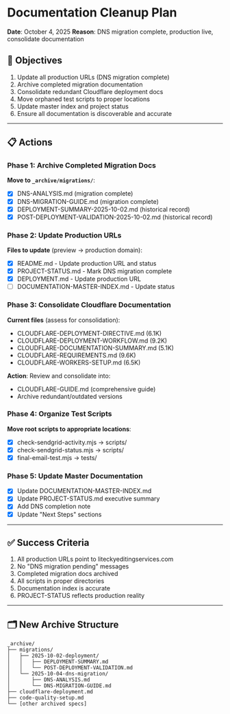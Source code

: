 # Documentation Cleanup Plan

**Date**: October 4, 2025
**Reason**: DNS migration complete, production live, consolidate documentation

## 🎯 Objectives

1. Update all production URLs (DNS migration complete)
2. Archive completed migration documentation
3. Consolidate redundant Cloudflare deployment docs
4. Move orphaned test scripts to proper locations
5. Update master index and project status
6. Ensure all documentation is discoverable and accurate

---

## 📋 Actions

### Phase 1: Archive Completed Migration Docs

**Move to `_archive/migrations/`**:

- [x] DNS-ANALYSIS.md (migration complete)
- [x] DNS-MIGRATION-GUIDE.md (migration complete)
- [x] DEPLOYMENT-SUMMARY-2025-10-02.md (historical record)
- [x] POST-DEPLOYMENT-VALIDATION-2025-10-02.md (historical record)

### Phase 2: Update Production URLs

**Files to update** (preview → production domain):

- [x] README.md - Update production URL and status
- [x] PROJECT-STATUS.md - Mark DNS migration complete
- [x] DEPLOYMENT.md - Update production URL
- [ ] DOCUMENTATION-MASTER-INDEX.md - Update status

### Phase 3: Consolidate Cloudflare Documentation

**Current files** (assess for consolidation):

- CLOUDFLARE-DEPLOYMENT-DIRECTIVE.md (6.1K)
- CLOUDFLARE-DEPLOYMENT-WORKFLOW.md (9.2K)
- CLOUDFLARE-DOCUMENTATION-SUMMARY.md (5.1K)
- CLOUDFLARE-REQUIREMENTS.md (9.6K)
- CLOUDFLARE-WORKERS-SETUP.md (6.5K)

**Action**: Review and consolidate into:

- CLOUDFLARE-GUIDE.md (comprehensive guide)
- Archive redundant/outdated versions

### Phase 4: Organize Test Scripts

**Move root scripts to appropriate locations**:

- [x] check-sendgrid-activity.mjs → scripts/
- [x] check-sendgrid-status.mjs → scripts/
- [x] final-email-test.mjs → tests/

### Phase 5: Update Master Documentation

- [x] Update DOCUMENTATION-MASTER-INDEX.md
- [x] Update PROJECT-STATUS.md executive summary
- [x] Add DNS completion note
- [x] Update "Next Steps" sections

---

## ✅ Success Criteria

1. All production URLs point to liteckyeditingservices.com
2. No "DNS migration pending" messages
3. Completed migration docs archived
4. All scripts in proper directories
5. Documentation index is accurate
6. PROJECT-STATUS reflects production reality

---

## 🗂️ New Archive Structure

```
_archive/
├── migrations/
│   ├── 2025-10-02-deployment/
│   │   ├── DEPLOYMENT-SUMMARY.md
│   │   └── POST-DEPLOYMENT-VALIDATION.md
│   └── 2025-10-04-dns-migration/
│       ├── DNS-ANALYSIS.md
│       └── DNS-MIGRATION-GUIDE.md
├── cloudflare-deployment.md
├── code-quality-setup.md
└── [other archived specs]
```
